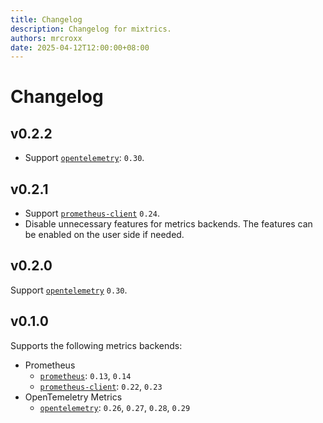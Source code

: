 ```yaml
---
title: Changelog
description: Changelog for mixtrics.
authors: mrcroxx
date: 2025-04-12T12:00:00+08:00
---
```


# Changelog

<!-- truncate -->

## v0.2.2

- Support  [`opentelemetry`](https://crates.io/crates/opentelemetry): `0.30`.

## v0.2.1

- Support [`prometheus-client`](https://crates.io/crates/prometheus-client) `0.24`.
- Disable unnecessary features for metrics backends. The features can be enabled on the user side if needed.

## v0.2.0

Support [`opentelemetry`](https://crates.io/crates/opentelemetry) `0.30`.

## v0.1.0

Supports the following metrics backends:

- Prometheus
    - [`prometheus`](https://crates.io/crates/prometheus): `0.13`, `0.14`
    - [`prometheus-client`](https://crates.io/crates/prometheus-client): `0.22`, `0.23`
- OpenTemeletry Metrics
    - [`opentelemetry`](https://crates.io/crates/opentelemetry): `0.26`, `0.27`, `0.28`, `0.29`